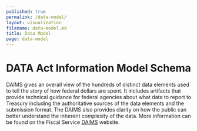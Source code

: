 ```yaml
---
published: true
permalink: /data-model/
layout: visualization
filename: data-model.md
title: Data Model
page: data-model
---
```


<script>
  https://fiscal.treasury.gov/data-transparency/DAIMS-current.html;
</script>

# DATA Act Information Model Schema

DAIMS gives an overall view of the hundreds of distinct data elements used to tell the story of how federal dollars are spent. It includes artifacts that provide technical guidance for federal agencies about what data to report to Treasury including the authoritative sources of the data elements and the submission format. The DAIMS also provides clarity on how the public can better understand the inherent complexity of the data. More information can be found on the Fiscal Service [DAIMS](https://fiscal.treasury.gov/data-transparency/DAIMS-current.html) website.
